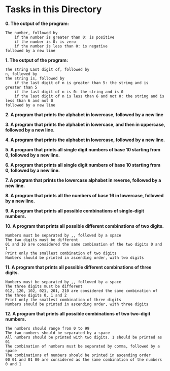 # **Tasks in this Directory**

**0. The output of the program:**

    The number, followed by
        if the number is greater than 0: is positive
        if the number is 0: is zero
        if the number is less than 0: is negative
    followed by a new line
    
**1. The output of the program:**

    The string Last digit of, followed by
    n, followed by
    the string is, followed by
        if the last digit of n is greater than 5: the string and is greater than 5
        if the last digit of n is 0: the string and is 0
        if the last digit of n is less than 6 and not 0: the string and is less than 6 and not 0
    followed by a new line

**2. A program that prints the alphabet in lowercase, followed by a new line**

**3. A program that prints the alphabet in lowercase, and then in uppercase, followed by a new line.**

**4. A program that prints the alphabet in lowercase, followed by a new line.**

**5. A program that prints all single digit numbers of base 10 starting from 0, followed by a new line.**

**6. A program that prints all single digit numbers of base 10 starting from 0, followed by a new line.**

**7. A program that prints the lowercase alphabet in reverse, followed by a new line.**

**8. A program that prints all the numbers of base 16 in lowercase, followed by a new line.**

**9. A program that prints all possible combinations of single-digit numbers.**

**10. A program that prints all possible different combinations of two digits.**

    Numbers must be separated by ,, followed by a space
    The two digits must be different
    01 and 10 are considered the same combination of the two digits 0 and 1
    Print only the smallest combination of two digits
    Numbers should be printed in ascending order, with two digits
    
**11. A program that prints all possible different combinations of three digits.**

    Numbers must be separated by ,, followed by a space
    The three digits must be different
    012, 120, 102, 021, 201, 210 are considered the same combination of the three digits 0, 1 and 2
    Print only the smallest combination of three digits
    Numbers should be printed in ascending order, with three digits

**12. A program that prints all possible combinations of two two-digit numbers.**

    The numbers should range from 0 to 99
    The two numbers should be separated by a space
    All numbers should be printed with two digits. 1 should be printed as 01
    The combination of numbers must be separated by comma, followed by a space
    The combinations of numbers should be printed in ascending order
    00 01 and 01 00 are considered as the same combination of the numbers 0 and 1
 


